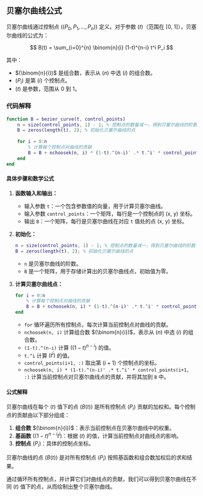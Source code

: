 ## 贝塞尔曲线公式

贝塞尔曲线通过控制点 $((P_0, P_1, \ldots, P_n))$ 定义。对于参数 $(t)$（范围在 [0, 1]），贝塞尔曲线的公式为：

$$
B(t) = \sum_{i=0}^{n} \binom{n}{i} (1-t)^{n-i} t^i P_i
$$

其中：
- $(\binom{n}{i})$ 是组合数，表示从 $(n)$ 中选 $(i)$ 的组合数。
- $(P_i)$ 是第 $(i)$ 个控制点。
- $(t)$ 是参数，范围从 0 到 1。

### 代码解释

```matlab
function B = bezier_curve(t, control_points)
    n = size(control_points, 1) - 1; % 控制点的数量减一，得到贝塞尔曲线的阶数
    B = zeros(length(t), 2); % 初始化贝塞尔曲线的点
    
    for i = 0:n
        % 计算每个控制点对曲线的贡献
        B = B + nchoosek(n, i) * (1-t).^(n-i)' .* t.^i' * control_points(i+1, :);
    end
end
```

#### 具体步骤和数学公式

1. **函数输入和输出：**
   - 输入参数 `t`：一个包含参数值的向量，用于计算贝塞尔曲线。
   - 输入参数 `control_points`：一个矩阵，每行是一个控制点的 (x, y) 坐标。
   - 输出 `B`：一个矩阵，每行是贝塞尔曲线在对应 `t` 值处的点 (x, y) 坐标。

2. **初始化：**
   ```matlab
   n = size(control_points, 1) - 1; % 控制点的数量减一，得到贝塞尔曲线的阶数
   B = zeros(length(t), 2); % 初始化贝塞尔曲线的点
   ```
   - `n` 是贝塞尔曲线的阶数。
   - `B` 是一个矩阵，用于存储计算出的贝塞尔曲线点，初始值为零。

3. **计算贝塞尔曲线点：**
   ```matlab
   for i = 0:n
       % 计算每个控制点对曲线的贡献
       B = B + nchoosek(n, i) * (1-t).^(n-i)' .* t.^i' * control_points(i+1, :);
   end
   ```
   - `for` 循环遍历所有控制点，每次计算当前控制点对曲线的贡献。
   - `nchoosek(n, i)` 计算组合数 $(\binom{n}{i})$，表示从 $(n)$ 中选 $(i)$ 的组合数。
   - `(1-t).^(n-i)` 计算 $((1-t)^{n-i})$ 的值。
   - `t.^i` 计算 $(t^i)$ 的值。
   - `control_points(i+1, :)` 取出第 $(i+1)$ 个控制点的坐标。
   - `nchoosek(n, i) * (1-t).^(n-i)' .* t.^i' * control_points(i+1, :)` 计算当前控制点对贝塞尔曲线点的贡献，并将其加到 `B` 中。

#### 公式解释

贝塞尔曲线在每个 $(t)$ 值下的点 $(B(t))$ 是所有控制点 $(P_i)$ 贡献的加权和。每个控制点的贡献由以下部分组成：
1. **组合数** $(\binom{n}{i})$：表示当前控制点在贝塞尔曲线中的权重。
2. **基函数** $((1-t)^{n-i} t^i)$：根据 $(t)$ 的值，计算当前控制点对曲线点的影响。
3. **控制点** $(P_i)$：具体的控制点坐标。

贝塞尔曲线的点 $(B(t))$ 是对所有控制点 $(P_i)$ 按照基函数和组合数加权后的求和结果。

通过循环所有控制点，并计算它们对曲线点的贡献，我们可以得到贝塞尔曲线在不同 $(t)$ 值下的点，从而绘制出整个贝塞尔曲线。
